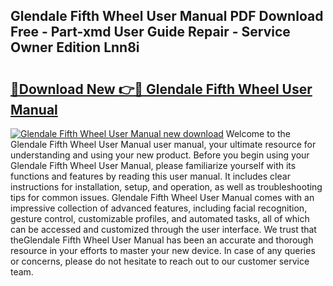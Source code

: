 ## Glendale Fifth Wheel User Manual PDF Download Free - Part-xmd User Guide Repair - Service Owner Edition Lnn8i

# <h2><a href="http://bc6113.oget.top/?id=Glendale+Fifth+Wheel+User+Manual">🔗Download New 👉🔴 Glendale Fifth Wheel User Manual</a></h2>

[![Glendale Fifth Wheel User Manual new download](https://i.imgur.com/5g1atiW.png)](http://bc6113.oget.top/?id=Glendale+Fifth+Wheel+User+Manual)
Welcome to the Glendale Fifth Wheel User Manual user manual, your ultimate resource for understanding and using your new product. Before you begin using your Glendale Fifth Wheel User Manual, please familiarize yourself with its functions and features by reading this user manual. It includes clear instructions for installation, setup, and operation, as well as troubleshooting tips for common issues. Glendale Fifth Wheel User Manual comes with an impressive collection of advanced features, including facial recognition, gesture control, customizable profiles, and automated tasks, all of which can be accessed and customized through the user interface. We trust that theGlendale Fifth Wheel User Manual has been an accurate and thorough resource in your efforts to master your new device. In case of any queries or concerns, please do not hesitate to reach out to our customer service team.
